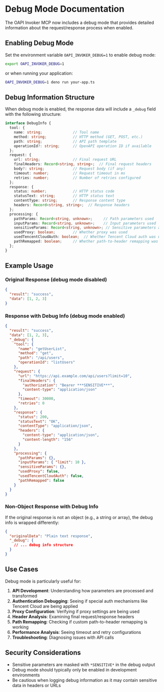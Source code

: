 # Debug Mode Documentation

The OAPI Invoker MCP now includes a debug mode that provides detailed information about the request/response process when enabled.

## Enabling Debug Mode

Set the environment variable `OAPI_INVOKER_DEBUG=1` to enable debug mode:

```bash
export OAPI_INVOKER_DEBUG=1
```

or when running your application:

```bash
OAPI_INVOKER_DEBUG=1 deno run your-app.ts
```

## Debug Information Structure

When debug mode is enabled, the response data will include a `_debug` field with the following structure:

```typescript
interface DebugInfo {
  tool: {
    name: string;              // Tool name
    method: string;            // HTTP method (GET, POST, etc.)
    path: string;              // API path template
    operationId?: string;      // OpenAPI operation ID if available
  };
  request: {
    url: string;               // Final request URL
    finalHeaders: Record<string, string>;  // Final request headers
    body?: string;             // Request body (if any)
    timeout: number;           // Request timeout in ms
    retries: number;           // Number of retries configured
  };
  response: {
    status: number;            // HTTP status code
    statusText: string;        // HTTP status text
    contentType: string;       // Response content type
    headers: Record<string, string>;  // Response headers
  };
  processing: {
    pathParams: Record<string, unknown>;     // Path parameters used
    inputParams: Record<string, unknown>;    // Input parameters used
    sensitiveParams: Record<string, unknown>; // Sensitive parameters applied
    usedProxy: boolean;        // Whether proxy was used
    usedTencentCloudAuth: boolean;  // Whether Tencent Cloud auth was used
    pathRemapped: boolean;     // Whether path-to-header remapping was used
  };
}
```

## Example Usage

### Original Response (debug mode disabled)
```json
{
  "result": "success",
  "data": [1, 2, 3]
}
```

### Response with Debug Info (debug mode enabled)
```json
{
  "result": "success",
  "data": [1, 2, 3],
  "_debug": {
    "tool": {
      "name": "getUserList",
      "method": "get",
      "path": "/api/users",
      "operationId": "listUsers"
    },
    "request": {
      "url": "https://api.example.com/api/users?limit=10",
      "finalHeaders": {
        "authorization": "Bearer ***SENSITIVE***",
        "content-type": "application/json"
      },
      "timeout": 30000,
      "retries": 0
    },
    "response": {
      "status": 200,
      "statusText": "OK",
      "contentType": "application/json",
      "headers": {
        "content-type": "application/json",
        "content-length": "156"
      }
    },
    "processing": {
      "pathParams": {},
      "inputParams": { "limit": 10 },
      "sensitiveParams": {},
      "usedProxy": false,
      "usedTencentCloudAuth": false,
      "pathRemapped": false
    }
  }
}
```

### Non-Object Response with Debug Info
If the original response is not an object (e.g., a string or array), the debug info is wrapped differently:

```json
{
  "originalData": "Plain text response",
  "_debug": {
    // ... debug info structure
  }
}
```

## Use Cases

Debug mode is particularly useful for:

1. **API Development**: Understanding how parameters are processed and transformed
2. **Authentication Debugging**: Seeing if special auth mechanisms like Tencent Cloud are being applied
3. **Proxy Configuration**: Verifying if proxy settings are being used
4. **Header Analysis**: Examining final request/response headers
5. **Path Remapping**: Checking if custom path-to-header remapping is working
6. **Performance Analysis**: Seeing timeout and retry configurations
7. **Troubleshooting**: Diagnosing issues with API calls

## Security Considerations

- Sensitive parameters are masked with `*SENSITIVE*` in the debug output
- Debug mode should typically only be enabled in development environments
- Be cautious when logging debug information as it may contain sensitive data in headers or URLs

